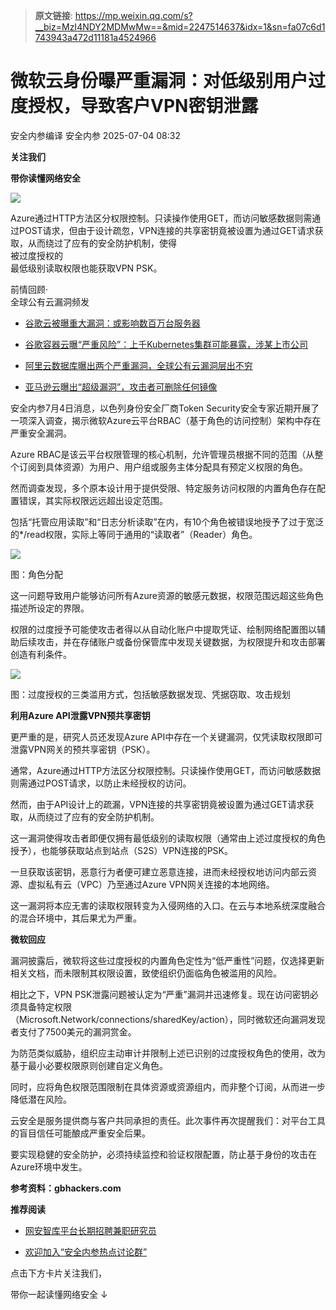 > **原文链接**: https://mp.weixin.qq.com/s?__biz=MzI4NDY2MDMwMw==&mid=2247514637&idx=1&sn=fa07c6d1743943a472d11181a4524966

#  微软云身份曝严重漏洞：对低级别用户过度授权，导致客户VPN密钥泄露  
安全内参编译  安全内参   2025-07-04 08:32  
  
**关注我们**  
  
  
**带你读懂网络安全**  
  
  
![](https://mmbiz.qpic.cn/sz_mmbiz_jpg/FzZb53e8g7vI437xjqWcNyOqqwqLp91PIWOUkeSJhzu6HT2QVMuiaugoC6icsQ5RLzAzjicgywHzBGad8lIpR6w1g/640?wx_fmt=jpeg "")  
  
  
Azure通过HTTP方法区分权限控制。只读操作使用GET，而访问敏感数据则需通过POST请求，但由于设计疏忽，VPN连接的共享密钥竟被设置为通过GET请求获取，从而绕过了应有的安全防护机制，使得  
被过度授权的  
最低级别读取权限也能获取VPN PSK。  
  
  
前情回顾·  
全球公有云漏洞频发  
- [谷歌云被曝重大漏洞：或影响数百万台服务器](https://mp.weixin.qq.com/s?__biz=MzI4NDY2MDMwMw==&mid=2247512642&idx=2&sn=028197550edfd20b6316e7d8e8b1f2e9&scene=21#wechat_redirect)  
  
  
- [谷歌容器云曝“严重风险”：上千Kubernetes集群可能暴露，涉某上市公司](https://mp.weixin.qq.com/s?__biz=MzI4NDY2MDMwMw==&mid=2247510914&idx=1&sn=8d013abfc5e69051f64029a5cf0ae80c&scene=21#wechat_redirect)  
  
  
- [阿里云数据库曝出两个严重漏洞，全球公有云漏洞层出不穷](https://mp.weixin.qq.com/s?__biz=MzI4NDY2MDMwMw==&mid=2247508453&idx=1&sn=9e8fae986be9414269b82315cd57090c&scene=21#wechat_redirect)  
  
  
- [亚马逊云曝出“超级漏洞”，攻击者可删除任何镜像](https://mp.weixin.qq.com/s?__biz=MzI4NDY2MDMwMw==&mid=2247507166&idx=1&sn=655b061acc3015c87c89086486324586&scene=21#wechat_redirect)  
  
  
  
  
安全内参7月4日消息，以色列身份安全厂商Token Security安全专家近期开展了一项深入调查，揭示微软Azure云平台RBAC（基于角色的访问控制）架构中存在严重安全漏洞。  
  
Azure RBAC是该云平台权限管理的核心机制，允许管理员根据不同的范围（从整个订阅到具体资源）为用户、用户组或服务主体分配具有预定义权限的角色。  
  
然而调查发现，多个原本设计用于提供受限、特定服务访问权限的内置角色存在配置错误，其实际权限远远超出设定范围。  
  
包括“托管应用读取”和“日志分析读取”在内，有10个角色被错误地授予了过于宽泛的*/read权限，实际上等同于通用的“读取者”（Reader）角色。  
  
![](https://mmbiz.qpic.cn/sz_mmbiz_png/FzZb53e8g7vE38iaEkrUaY3vMGkJI1iabwHjS1EO2RdM34nlc4rhibzYgKbPAhicZyUSicBHqEa0oXkzy7MfXyh6rcg/640?wx_fmt=png&from=appmsg "")  
  
图：角色分配  
  
这一问题导致用户能够访问所有Azure资源的敏感元数据，权限范围远超这些角色描述所设定的界限。  
  
权限的过度授予可能使攻击者得以从自动化账户中提取凭证、绘制网络配置图以辅助后续攻击，并在存储账户或备份保管库中发现关键数据，为权限提升和攻击部署创造有利条件。  
  
![](https://mmbiz.qpic.cn/sz_mmbiz_jpg/FzZb53e8g7vE38iaEkrUaY3vMGkJI1iabwWdcKhvBB7wGY9VONUvC2u5DyF4PotCzSZLyxY21c9FkRULRYSfOxLg/640?wx_fmt=webp&from=appmsg "")  
  
图：过度授权的三类滥用方式，包括敏感数据发现、凭据窃取、攻击规划  
  
  
**利用Azure API泄露VPN预共享密钥**  
  
  
更严重的是，研究人员还发现Azure API中存在一个关键漏洞，仅凭读取权限即可泄露VPN网关的预共享密钥（PSK）。  
  
通常，Azure通过HTTP方法区分权限控制。只读操作使用GET，而访问敏感数据则需通过POST请求，以防止未经授权的访问。  
  
然而，由于API设计上的疏漏，VPN连接的共享密钥竟被设置为通过GET请求获取，从而绕过了应有的安全防护机制。  
  
这一漏洞使得攻击者即便仅拥有最低级别的读取权限（通常由上述过度授权的角色授予），也能够获取站点到站点（S2S）VPN连接的PSK。  
  
一旦获取该密钥，恶意行为者便可建立恶意连接，进而未经授权地访问内部云资源、虚拟私有云（VPC）乃至通过Azure VPN网关连接的本地网络。  
  
这一漏洞将本应无害的读取权限转变为入侵网络的入口。在云与本地系统深度融合的混合环境中，其后果尤为严重。  
  
  
**微软回应**  
  
  
漏洞披露后，微软将这些过度授权的内置角色定性为“低严重性”问题，仅选择更新相关文档，而未限制其权限设置，致使组织仍面临角色被滥用的风险。  
  
相比之下，VPN PSK泄露问题被认定为“严重”漏洞并迅速修复。现在访问密钥必须具备特定权限  
（Microsoft.Network/connections/sharedKey/action），同时微软还向漏洞发现者支付了7500美元的漏洞赏金。  
  
为防范类似威胁，组织应主动审计并限制上述已识别的过度授权角色的使用，改为基于最小必要权限原则创建自定义角色。  
  
同时，应将角色权限范围限制在具体资源或资源组内，而非整个订阅，从而进一步降低潜在风险。  
  
云安全是服务提供商与客户共同承担的责任。此次事件再次提醒我们：对平台工具的盲目信任可能酿成严重安全后果。  
  
要实现稳健的安全防护，必须持续监控和验证权限配置，防止基于身份的攻击在Azure环境中发生。  
  
  
**参考资料：gbhackers.com**  
  
  
**推荐阅读**  
- [网安智库平台长期招聘兼职研究员](http://mp.weixin.qq.com/s?__biz=MzI4NDY2MDMwMw==&mid=2247499450&idx=2&sn=2da3ca2e0b4d4f9f56ea7f7579afc378&chksm=ebfab99adc8d308c3ba6e7a74bd41beadf39f1b0e38a39f7235db4c305c06caa49ff63a0cc1d&scene=21#wechat_redirect)  
  
  
- [欢迎加入“安全内参热点讨论群”](https://mp.weixin.qq.com/s?__biz=MzI4NDY2MDMwMw==&mid=2247501251&idx=1&sn=8b6ebecbe80c1c72317948494f87b489&chksm=ebfa82e3dc8d0bf595d039e75b446e14ab96bf63cf8ffc5d553b58248dde3424fb18e6947440&token=525430415&lang=zh_CN&scene=21#wechat_redirect)  
  
  
  
  
  
  
  
  
点击下方卡片关注我们，  
  
带你一起读懂网络安全 ↓  
  
  
  
  
